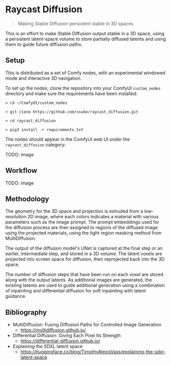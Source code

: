 # Raycast Diffusion

> Making Stable Diffusion persistent stable in 3D spaces

This is an effort to make Stable Diffusion output stable in a 3D space, using a persistent latent-space volume to store
partially diffused latents and using them to guide future diffusion paths.

## Setup

This is distributed as a set of Comfy nodes, with an experimental windowed mode and interactive 3D navigation.

To set up the nodes, clone the repository into your ComfyUI `custom_nodes` directory and make sure the requirements have
been installed:

```shell
> cd ~/ComfyUI/custom_nodes

> git clone https://github.com/ssube/raycast_diffusion.git

> cd raycast_diffusion

> pip3 install -r requirements.txt
```

The nodes should appear in the ComfyUI web UI under the `raycast_diffusion` category:

TODO: image

## Workflow

TODO: image

## Methodology

The geometry for the 3D space and projection is extruded from a low-resolution 2D image, where each colors indicates a
material with various parameters such as the image prompt. The prompt embeddings used for the diffusion process are then
assigned to regions of the diffused image using the projected materials, using the tight region masking method from
MultiDiffusion.

The output of the diffusion model's UNet is captured at the final step or an earlier, intermediate step, and stored
in a 3D volume. The latent voxels are projected into screen space for diffusion, then reprojected back into the 3D
space.

The number of diffusion steps that have been run on each voxel are stored along with the output latents. As additional
images are generated, the existing latents are used to guide additional generation using a combination of inpainting
and differential diffusion for soft inpainting with latent guidance.

## Bibliography

- MultiDiffusion: Fusing Diffusion Paths for Controlled Image Generation
  - https://multidiffusion.github.io/
- Differential Diffusion: Giving Each Pixel Its Strength
  - https://differential-diffusion.github.io/
- Explaining the SDXL latent space
  - https://huggingface.co/blog/TimothyAlexisVass/explaining-the-sdxl-latent-space
